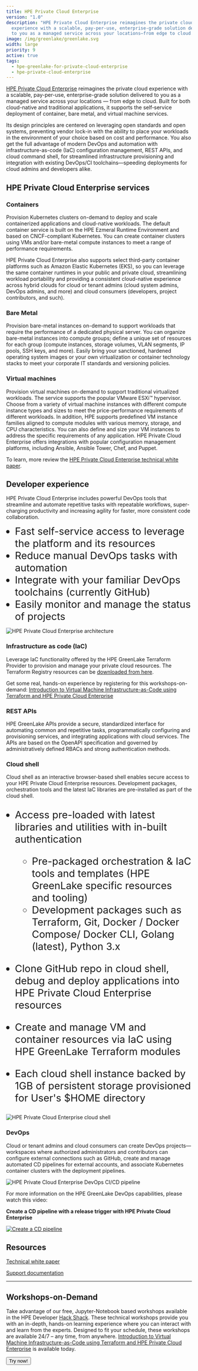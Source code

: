 ```yaml
---
title: HPE Private Cloud Enterprise
version: "1.0"
description: "HPE Private Cloud Enterprise reimagines the private cloud
  experience with a scalable, pay-per-use, enterprise-grade solution delivered
  to you as a managed service across your locations—from edge to cloud. "
image: /img/greenlake/greenlake.svg
width: large
priority: 9
active: true
tags:
  - hpe-greenlake-for-private-cloud-enterprise
  - hpe-private-cloud-enterprise
---
```

<style>
li {
   font-size: 27px;
   line-height: 33px;
   max-width: none;
}
</style>

[HPE Private Cloud Enterprise](https://www.hpe.com/us/en/hpe-private-cloud-enterprise.html) reimagines the private cloud experience with a scalable, pay-per-use, enterprise-grade solution delivered to you as a managed service across your locations — from edge to cloud. Built for both cloud-native and traditional applications, it supports the self‑service deployment of container, bare metal, and virtual machine services.

Its design principles are centered on leveraging open standards and open systems, preventing vendor lock-in with the ability to place your workloads in the environment of your choice based on cost and performance. You also get the full advantage of modern DevOps and automation with infrastructure-as-code (IaC) configuration management, REST APIs, and cloud command shell, for streamlined infrastructure provisioning and integration with existing DevOps/CI toolchains—speeding deployments for cloud admins and developers alike.

## HPE Private Cloud Enterprise services

### Containers

Provision Kubernetes clusters on-demand to deploy and scale containerized applications and cloud-native workloads. The default container service is built on the HPE Ezmeral Runtime Environment and based on CNCF-compliant Kubernetes. You can create container clusters using VMs and/or bare-metal compute instances to meet a range of performance requirements.

HPE Private Cloud Enterprise also supports select third-party container platforms such as Amazon Elastic Kubernetes (EKS), so you can leverage the same container runtimes in your public and private cloud, streamlining workload portability and providing a consistent cloud-native experience across hybrid clouds for cloud or tenant admins (cloud system admins, DevOps admins, and more) and cloud consumers (developers, project contributors, and such).

### Bare Metal

Provision bare-metal instances on-demand to support workloads that require the performance of a dedicated physical server. You can organize bare-metal instances into compute groups; define a unique set of resources for each group (compute instances, storage volumes, VLAN segments, IP pools, SSH keys, and more).  Easily bring your sanctioned, hardened operating system images or your own virtualization or container technology stacks to meet your corporate IT standards and versioning policies.

### Virtual machines

Provision virtual machines on-demand to support traditional virtualized workloads.  The service supports the popular VMware ESXi™ hypervisor. Choose from a variety of virtual machine instances with different compute instance types and sizes to meet the price-performance requirements of different workloads. In addition, HPE supports predefined VM instance families aligned to compute modules with various memory, storage, and CPU characteristics. You can also define and size your VM instances to address the specific requirements of any application.  HPE Private Cloud Enterprise offers integrations with popular configuration management platforms, including Ansible, Ansible Tower, Chef, and Puppet.

To learn, more review the [HPE Private Cloud Enterprise technical white paper](https://www.hpe.com/psnow/doc/a50007892enw).

## Developer experience

HPE Private Cloud Enterprise includes powerful DevOps tools that streamline and automate repetitive tasks with repeatable workflows, super-charging productivity and increasing agility for faster, more consistent code collaboration. 

* Fast self-service access to leverage the platform and its resources 
* Reduce manual DevOps tasks with automation
* Integrate with your familiar DevOps toolchains (currently GitHub)
* Easily monitor and manage the status of projects

![HPE Private Cloud Enterprise architecture](/img/hpegl4pce-architecture-v2.png "HPE Private Cloud Enterprise architecture")

### Infrastructure as code (IaC)

Leverage IaC functionality offered by the HPE GreenLake Terraform Provider to provision and manage your private cloud resources. The Terraform Registry resources can be [downloaded from here](https://registry.terraform.io/providers/HPE/hpegl/latest/docs).

Get some real, hands-on experience by registering for this workshops-on-demand:
[Introduction to Virtual Machine Infrastructure-as-Code using Terraform and HPE Private Cloud Enterprise](https://developer.hpe.com/hackshack/workshop/36)

### REST APIs

HPE GreenLake APIs provide a secure, standardized interface for automating common and repetitive tasks, programmatically configuring and provisioning services, and integrating applications with cloud services. The APIs are based on the OpenAPI specification and governed by administratively defined RBACs and strong authentication methods.

### Cloud shell

Cloud shell as an interactive browser-based shell enables secure access to your HPE Private Cloud Enterprise resources. Development packages, orchestration tools and the latest IaC libraries are pre-installed as part of the cloud shell.

* Access pre-loaded with latest libraries and utilities with in-built authentication 

  * Pre-packaged orchestration & IaC tools and templates (HPE GreenLake specific resources and tooling)
  * Development packages such as Terraform, Git, Docker / Docker Compose/ Docker CLI, Golang (latest), Python 3.x
* Clone GitHub repo in cloud shell, debug and deploy applications into HPE Private Cloud Enterprise resources
* Create and manage VM and container resources via IaC using HPE GreenLake Terraform modules
* Each cloud shell instance backed by 1GB of persistent storage provisioned for User's $HOME directory 

![HPE Private Cloud Enterprise cloud shell](/img/hpegl4pce-cloud-shell.png "HPE Private Cloud Enterprise cloud shell")

### DevOps

Cloud or tenant admins and cloud consumers can create DevOps projects—workspaces where authorized administrators and contributors can configure external connections such as GitHub, create and manage automated CD pipelines for external accounts, and associate Kubernetes container clusters with the deployment pipelines.

![HPE Private Cloud Enterprise DevOps CI/CD pipeline](/img/hpegl4pce-devops.png "HPE Private Cloud Enterprise DevOps CI/CD pipeline")

For more information on the HPE GreenLake DevOps capabilities, please watch this video:

**Create a CD pipeline with a release trigger with HPE Private Cloud Enterprise**

[![Create a CD pipeline](https://img.youtube.com/vi/i95-FO0bvgg/hqdefault.jpg)](https://www.youtube.com/watch?v=i95-FO0bvgg)


## Resources

[Technical white paper](https://www.hpe.com/psnow/doc/a50007892enw)

[Support documentation](https://support.hpe.com/hpesc/public/docDisplay?docId=a00092451en_us&page=index.html)

- - -

## Workshops-on-Demand

Take advantage of our free, Jupyter-Notebook based workshops available in the HPE Developer [Hack Shack](https://developer.hpe.com/hackshack/). These technical workshops provide you with an in-depth, hands-on learning experience where you can interact with and learn from the experts. Designed to fit your schedule, these workshops are available 24/7 – any time, from anywhere. [Introduction to Virtual Machine Infrastructure-as-Code using Terraform and HPE Private Cloud Enterprise](https://developer.hpe.com/hackshack/workshop/36) is available today.

<link rel="stylesheet" href="https://www.w3schools.com/w3css/4/w3.css">
<div class="w3-container w3-center w3-margin-bottom">
  <a href="/hackshack/workshops"><button type="button" class="button">Try now!</button></a>
</div>